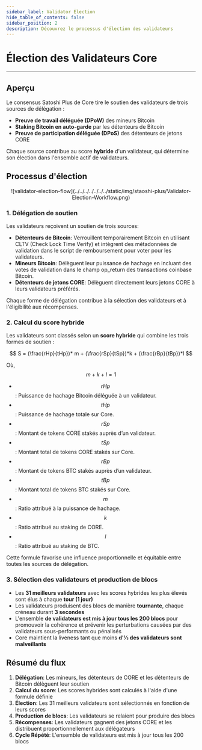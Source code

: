 ```yaml
---
sidebar_label: Validator Election
hide_table_of_contents: false
sidebar_position: 2
description: Découvrez le processus d'élection des validateurs
---
```


# Élection des Validateurs Core

---

## Aperçu

Le consensus Satoshi Plus de Core tire le soutien des validateurs de trois sources de délégation :

- **Preuve de travail déléguée (DPoW)** des mineurs Bitcoin
- **Staking Bitcoin en auto-garde** par les détenteurs de Bitcoin
- **Preuve de participation déléguée (DPoS)** des détenteurs de jetons CORE

Chaque source contribue au score **hybride** d'un validateur, qui détermine son élection dans l'ensemble actif de validateurs.

## Processus d'élection

<p align="center">![validator-election-flow](../../../../../../../static/img/staoshi-plus/Validator-Election-Workflow.png)</p>

### 1. Délégation de soutien

Les validateurs reçoivent un soutien de trois sources:

- **Détenteurs de Bitcoin**: Verrouillent temporairement Bitcoin en utilisant CLTV (Check Lock Time Verify) et intègrent des métadonnées de validation dans le script de remboursement pour voter pour les validateurs.
- **Mineurs Bitcoin**: Délèguent leur puissance de hachage en incluant des votes de validation dans le champ op_return des transactions coinbase Bitcoin.
- **Détenteurs de jetons CORE**: Délèguent directement leurs jetons CORE à leurs validateurs préférés.

Chaque forme de délégation contribue à la sélection des validateurs et à l'éligibilité aux récompenses.

### 2. Calcul du score hybride

Les validateurs sont classés selon un **score hybride** qui combine les trois formes de soutien :

$$
 S = (\frac{rHp}{tHp})* m + (\frac{rSp}{tSp})*k + (\frac{rBp}{tBp})*l
$$

Où, $$m + k + l = 1$$

- $$rHp$$: Puissance de hachage Bitcoin déléguée à un validateur.
- $$tHp$$: Puissance de hachage totale sur Core.
- $$rSp$$: Montant de tokens CORE stakés auprès d’un validateur.
- $$tSp$$: Montant total de tokens CORE stakés sur Core.
- $$rBp$$: Montant de tokens BTC stakés auprès d’un validateur.
- $$tBp$$: Montant total de tokens BTC stakés sur Core.
- $$m$$: Ratio attribué à la puissance de hachage.
- $$k$$: Ratio attribué au staking de CORE.
- $$l$$: Ratio attribué au staking de BTC.

Cette formule favorise une influence proportionnelle et équitable entre toutes les sources de délégation.

### 3. Sélection des validateurs et production de blocs

- Les **31 meilleurs validateurs** avec les scores hybrides les plus élevés sont élus à chaque **tour (1 jour)**
- Les validateurs produisent des blocs de manière **tournante**, chaque créneau durant **3 secondes**
- L'ensemble **de validateurs est mis à jour tous les 200 blocs** pour promouvoir la cohérence et prévenir les perturbations causées par des validateurs sous-performants ou pénalisés
- Core maintient la liveness tant que moins **d'⅓ des validateurs sont malveillants**

## Résumé du flux



1. **Délégation**: Les mineurs, les détenteurs de CORE et les détenteurs de Bitcoin délèguent leur soutien
2. **Calcul du score**: Les scores hybrides sont calculés à l'aide d'une formule définie
3. **Élection**: Les 31 meilleurs validateurs sont sélectionnés en fonction de leurs scores
4. **Production de blocs**: Les validateurs se relaient pour produire des blocs
5. **Récompenses**: Les validateurs gagnent des jetons CORE et les distribuent proportionnellement aux délégateurs
6. **Cycle Répété**: L'ensemble de validateurs est mis à jour tous les 200 blocs
